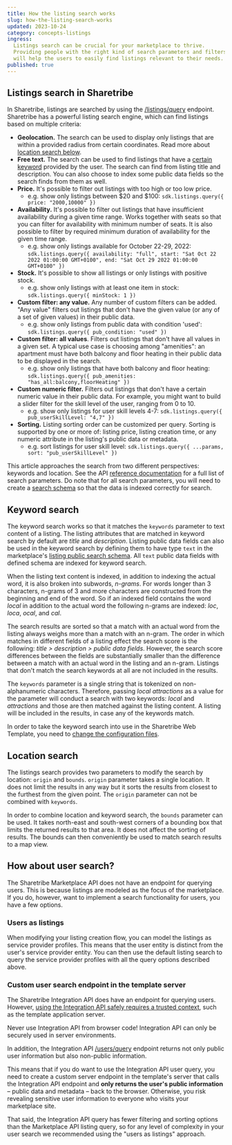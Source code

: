 ```yaml
---
title: How the listing search works
slug: how-the-listing-search-works
updated: 2023-10-24
category: concepts-listings
ingress:
  Listings search can be crucial for your marketplace to thrive.
  Providing people with the right kind of search parameters and filters
  will help the users to easily find listings relevant to their needs.
published: true
---
```


## Listings search in Sharetribe

In Sharetribe, listings are searched by using the
[/listings/query](https://www.sharetribe.com/api-reference/marketplace.html#query-listings)
endpoint. Sharetribe has a powerful listing search engine, which can
find listings based on multiple criteria:

- **Geolocation.** The search can be used to display only listings that
  are within a provided radius from certain coordinates. Read more about
  [location search below](#location-search).
- **Free text.** The search can be used to find listings that have a
  [certain keyword](#keyword-search) provided by the user. The search
  can find from listing title and description. You can also choose to
  index some public data fields so the search finds from them as well.
- **Price.** It's possible to filter out listings with too high or too
  low price.
  - e.g. show only listings between $20 and $100:
    `sdk.listings.query({ price: "2000,10000" })`
- **Availability.** It's possible to filter out listings that have
  insufficient availability during a given time range. Works together
  with seats so that you can filter for availability with minimum number
  of seats. It is also possible to filter by required minimum duration
  of availability for the given time range.
  - e.g. show only listings available for October 22-29, 2022:
    `sdk.listings.query({ availability: "full", start: "Sat Oct 22 2022 01:00:00 GMT+0100", end: "Sat Oct 29 2022 01:00:00 GMT+0100" })`
- **Stock.** It's possible to show all listings or only listings with
  positive stock.
  - e.g. show only listings with at least one item in stock:
    `sdk.listings.query({ minStock: 1 })`
- **Custom filter: any value.** Any number of custom filters can be
  added. "Any value" filters out listings that don't have the given
  value (or any of a set of given values) in their public data.
  - e.g. show only listings from public data with condition 'used':
    `sdk.listings.query({ pub_condition: "used" })`
- **Custom filter: all values**. Filters out listings that don't have
  all values in a given set. A typical use case is choosing among
  "amenities": an apartment must have both balcony and floor heating in
  their public data to be displayed in the search.
  - e.g. show only listings that have both balcony and floor heating:
    `sdk.listings.query({ pub_amenities: "has_all:balcony,floorHeating" })`
- **Custom numeric filter.** Filters out listings that don't have a
  certain numeric value in their public data. For example, you might
  want to build a slider filter for the skill level of the user, ranging
  from 0 to 10.
  - e.g. show only listings for user skill levels 4-7:
    `sdk.listings.query({ pub_userSkillLevel: "4,7" })`
- **Sorting.** Listing sorting order can be customized per query.
  Sorting is supported by one or more of: listing price, listing
  creation time, or any numeric attribute in the listing's public data
  or metadata.
  - e.g. sort listings for user skill level:
    `sdk.listings.query({ ...params, sort: "pub_userSkillLevel" })`

This article approaches the search from two different perspectives:
keywords and location. See the API
[reference documentation](https://www.sharetribe.com/api-reference/marketplace.html#query-listings)
for a full list of search parameters. Do note that for all search
parameters, you will need to create a
[search schema](/how-to/manage-search-schemas-with-sharetribe-cli/) so
that the data is indexed correctly for search.

## Keyword search

The keyword search works so that it matches the `keywords` parameter to
text content of a listing. The listing attributes that are matched in
keyword search by default are _title_ and _description_. Listing public
data fields can also be used in the keyword search by defining them to
have type `text` in the marketplace's
[listing public search schema](/references/extended-data/#search-schema).
All `text` public data fields with defined schema are indexed for
keyword search.

When the listing text content is indexed, in addition to indexing the
actual word, it is also broken into subwords, _n-grams_. For words
longer than 3 characters, n-grams of 3 and more characters are
constructed from the beginning and end of the word. So if an indexed
field contains the word _local_ in addition to the actual word the
following n-grams are indexed: _loc_, _loca_, _ocal_, and _cal_.

The search results are sorted so that a match with an actual word from
the listing always weighs more than a match with an n-gram. The order in
which matches in different fields of a listing effect the search score
is the following: _title > description > public data fields_. However,
the search score differences between the fields are substantially
smaller than the difference between a match with an actual word in the
listing and an n-gram. Listings that don't match the search keywords at
all are not included in the results.

The `keywords` parameter is a single string that is tokenized on
non-alphanumeric characters. Therefore, passing _local attractions_ as a
value for the parameter will conduct a search with two keywords: _local_
and _attractions_ and those are then matched against the listing
content. A listing will be included in the results, in case any of the
keywords match.

In order to take the keyword search into use in the Sharetribe Web
Template, you need to
[change the configuration files](/template/configuration/#search-configuration).

## Location search

The listings search provides two parameters to modify the search by
location: `origin` and `bounds`. `origin` parameter takes a single
location. It does not limit the results in any way but it sorts the
results from closest to the furthest from the given point. The `origin`
parameter can not be combined with `keywords`.

In order to combine location and keyword search, the `bounds` parameter
can be used. It takes north-east and south-west corners of a bounding
box that limits the returned results to that area. It does not affect
the sorting of results. The bounds can then conveniently be used to
match search results to a map view.

## How about user search?

The Sharetribe Marketplace API does not have an endpoint for querying
users. This is because listings are modeled as the focus of the
marketplace. If you do, however, want to implement a search
functionality for users, you have a few options.

### Users as listings

When modifying your listing creation flow, you can model the listings as
service provider profiles. This means that the user entity is distinct
from the user's service provider entity. You can then use the default
listing search to query the service provider profiles with all the query
options described above.

### Custom user search endpoint in the template server

The Sharetribe Integration API does have an endpoint for querying users.
However,
[using the Integration API safely requires a trusted context](/concepts/marketplace-api-integration-api/#when-to-use-the-integration-api),
such as the template application server.

<warning>

Never use Integration API from browser code! Integration API can only be
securely used in server environments.

</warning>

In addition, the Integration API
[/users/query](https://www.sharetribe.com/api-reference/integration.html#query-users)
endpoint returns not only public user information but also non-public
information.

This means that if you do want to use the Integration API user query,
you need to create a custom server endpoint in the template's server
that calls the Integration API endpoint and **only returns the user's
public information** – public data and metadata – back to the browser.
Otherwise, you risk revealing sensitive user information to everyone who
visits your marketplace site.

That said, the Integration API query has fewer filtering and sorting
options than the Marketplace API listing query, so for any level of
complexity in your user search we recommended using the "users as
listings" approach.
